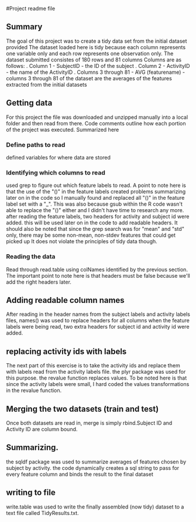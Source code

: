 #Project readme file
## Summary
The goal of this project was to create a tidy data set from the initial dataset provided
The dataset loaded here is tidy because each column represents one variable only and each row represents one observation only. 
The dataset submitted consistes of 180 rows and 81 columns
Columns are as follows:
. Column 1 - SubjectID - the ID of the subject
. Column 2 - ActivityID - the name of the ActivityID
. Columns 3 through 81 - AVG (featurename) - columns 3 through 81 of the dataset are the averages of the features extracted from the initial datasets
## Getting data
For this project the file was downloaded and unzipped manually into a local folder and then read from there. 
Code comments outline how each portion of the project was executed. Summarized here
### Define paths to read
defined variables for where data are stored

### Identifying which columns to read
used grep to figure out which feature labels to read. A point to note here is that the use of the "()" in the feature labels created problems
summarizing later on in the code so I manually found and replaced all "()" in the feature label set with a "_". This was also because gsub 
within the R code wasn't able to replace the "()" either and I didn't have time to research any more. 
after reading the feature labels, two headers for activity and subject id were added. this will be used later on in the code to add readable headers.
It should also be noted that since the grep search was for "mean" and "std" only, there may be some non-mean, non-stdev features that could get picked up
It does not violate the principles of tidy data though.  

### Reading the data
Read through read.table using colNames identified by the previous section. The important point to note here is that headers must be false because we'll add 
the right headers later. 

## Adding readable column names
After reading in the header names from the subject labels and activity labels files, names() was used to replace headers for all columns
when the feature labels were being read, two extra headers for subject id and activity id were added. 

## replacing activity ids with labels
The next part of this exercise is to take the activity ids and replace them with labels read from the activity labels file. 
the plyr package was used for this purpose. the revalue function replaces values. To be noted here is that since the activity labels were small,
I hard coded the values transformations in the revalue function. 

## Merging the two datasets (train and test)
Once both datasets are read in, merge is simply rbind.Subject ID and Activity ID are column bound. 

## Summarizing.
the sqldf package was used to summarize averages of features chosen by subject by activity. the code dynamically creates a sql string to pass for 
every feature column and binds the result to the final dataset

## writing to file
write.table was used to write the finally assembled (now tidy) dataset to a text file called TidyResults.txt. 





